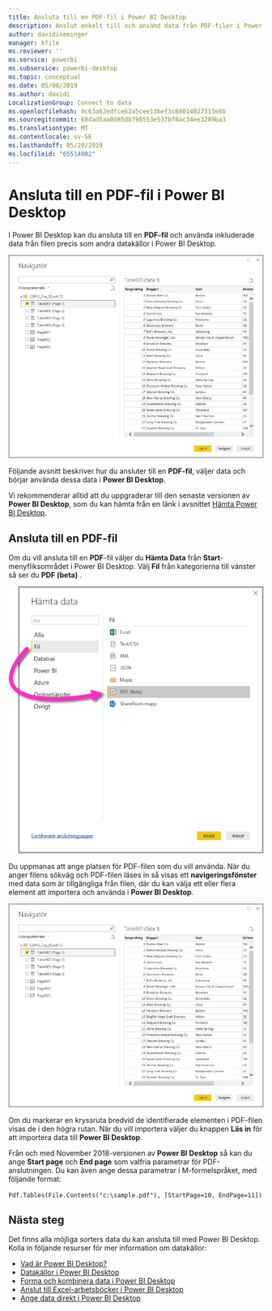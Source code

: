 ```yaml
---
title: Ansluta till en PDF-fil i Power BI Desktop
description: Anslut enkelt till och använd data från PDF-filer i Power BI Desktop
author: davidiseminger
manager: kfile
ms.reviewer: ''
ms.service: powerbi
ms.subservice: powerbi-desktop
ms.topic: conceptual
ms.date: 05/08/2019
ms.author: davidi
LocalizationGroup: Connect to data
ms.openlocfilehash: 0c63a62edfce62a5cee13bef3c68014027313e8b
ms.sourcegitcommit: 60dad5aa0d85db790553e537bf8ac34ee3289ba3
ms.translationtype: MT
ms.contentlocale: sv-SE
ms.lasthandoff: 05/29/2019
ms.locfileid: "65514002"
---
```

# <a name="connect-to-a-pdf-file-in-power-bi-desktop"></a>Ansluta till en PDF-fil i Power BI Desktop
I Power BI Desktop kan du ansluta till en **PDF-fil** och använda inkluderade data från filen precis som andra datakällor i Power BI Desktop.

![Ansluta till data i PDF-filer](media/desktop-connect-pdf/connect-pdf_04.png)

Följande avsnitt beskriver hur du ansluter till en **PDF-fil**, väljer data och börjar använda dessa data i **Power BI Desktop**.

Vi rekommenderar alltid att du uppgraderar till den senaste versionen av **Power BI Desktop**, som du kan hämta från en länk i avsnittet [Hämta Power BI Desktop](desktop-get-the-desktop.md). 

## <a name="connect-to-a-pdf-file"></a>Ansluta till en PDF-fil
Om du vill ansluta till en **PDF**-fil väljer du **Hämta Data** från **Start**-menyfliksområdet i Power BI Desktop. Välj **Fil** från kategorierna till vänster så ser du **PDF (beta)** .

![Välj PDF från Hämta data](media/desktop-connect-pdf/connect-pdf_01.png)

Du uppmanas att ange platsen för PDF-filen som du vill använda. När du anger filens sökväg och PDF-filen läses in så visas ett **navigeringsfönster** med data som är tillgängliga från filen, där du kan välja ett eller flera element att importera och använda i **Power BI Desktop**.

![Ansluta till data i PDF-filer](media/desktop-connect-pdf/connect-pdf_04.png)

Om du markerar en kryssruta bredvid de identifierade elementen i PDF-filen visas de i den högra rutan. När du vill importera väljer du knappen **Läs in** för att importera data till **Power BI Desktop**.

Från och med November 2018-versionen av **Power BI Desktop** så kan du ange **Start page** och **End page** som valfria parametrar för PDF-anslutningen. Du kan även ange dessa parametrar i M-formelspråket, med följande format:

`Pdf.Tables(File.Contents("c:\sample.pdf"), [StartPage=10, EndPage=11])`


## <a name="next-steps"></a>Nästa steg
Det finns alla möjliga sorters data du kan ansluta till med Power BI Desktop. Kolla in följande resurser för mer information om datakällor:

* [Vad är Power BI Desktop?](desktop-what-is-desktop.md)
* [Datakällor i Power BI Desktop](desktop-data-sources.md)
* [Forma och kombinera data i Power BI Desktop](desktop-shape-and-combine-data.md)
* [Anslut till Excel-arbetsböcker i Power BI Desktop](desktop-connect-excel.md)   
* [Ange data direkt i Power BI Desktop](desktop-enter-data-directly-into-desktop.md)   

